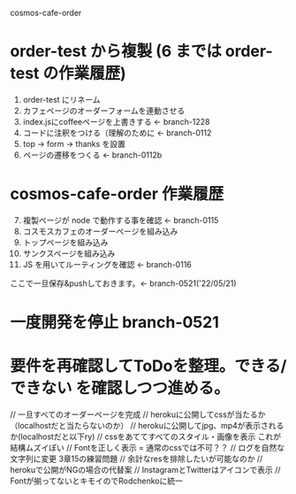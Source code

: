  cosmos-cafe-order
# order-test から複製 (6 までは order-test の作業履歴)
1. order-test にリネーム
2. カフェページのオーダーフォームを連動させる
3. index.jsにcoffeeページを上書きする ← branch-1228
4. コードに注釈をつける（理解のために ← branch-0112
5. top → form → thanks を設置
6. ページの遷移をつくる ← branch-0112b

# cosmos-cafe-order 作業履歴
7. 複製ページが node で動作する事を確認 ← branch-0115
8. コスモスカフェのオーダーページを組み込み
9. トップページを組み込み
10. サンクスページを組み込み
11. JS を用いてルーティングを確認 ← branch-0116

ここで一旦保存&pushしておきます。← branch-0521('22/05/21)
# 一度開発を停止 branch-0521
# 要件を再確認してToDoを整理。できる/できない を確認しつつ進める。
// 一旦すべてのオーダーページを完成
// herokuに公開してcssが当たるか（localhostだと当たらないのか）
// herokuに公開してjpg、mp4が表示されるか(localhostだと以下ry)
// cssをあててすべてのスタイル・画像を表示 これが結構ムズイぽい
// Fontを正しく表示 = 通常のcssでは不可？？
// ログを自然な文字列に変更 3章15の練習問題
// 余計なresを排除したいが可能なのか
// herokuで公開がNGの場合の代替案
// InstagramとTwitterはアイコンで表示
// Fontが揃ってないとキモイのでRodchenkoに統一